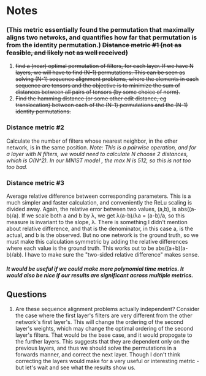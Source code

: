 # Notes


### (This metric essentially found the permutation that maximally aligns two netwoks, and quantifies how far that permutation is from the identity permutation.) ~~Distance metric #1 (not as feasible, and likely not as well received)~~
1) ~~find a (near) optimal permutation of filters, for each layer.  If we have N layers, we will have to find (N-1) permutations.  This can be seen as solving (N-1) sequence alignment problems, where the elements in each sequence are tensors and the objective is to minimize the sum of distances between all pairs of tensors (by some choice of norm).~~
2) ~~Find the hamming distance (or some other edit distance, eg translocation) between each of the (N-1) permutations and the (N-1) identity permutations.~~

### Distance metric #2
Calculate the number of filters whose nearest neighbor, in the other network, is in the same position. _Note: This is a pairwise operation, and for a layer with N filters, we would need to calculate N choose 2 distances, which is O(N^2).  In our MNIST model , the max N is 512, so this is not too too bad._

### Distance metric #3
Average relative difference between corresponding parameters.  This is a much simpler and faster calculation, and conveniently the ReLu scaling is divided away.  Again, the relative error between two values, (a,b), is abs((a-b)/a).  If we scale both a and b by λ, we get λ(a-b)/λa = (a-b)/a, so this measure is invariant to the slope, λ.  There is something I didn't mention about relative difference, and that is the denominator, in this case a, is the actual, and b is the observed.  But no one network is the ground truth, so we must make this calculation symmetric by adding the relative differences where each value is the ground truth. This works out to be abs((a+b)(a-b)/ab).  I have to make sure the "two-sided relative difference" makes sense.

##### It would be useful if we could make more polynomial time metrics.  It would also be nice if our results are significant across multiple metrics.


## Questions
1) Are these sequence alignment problems actually independent?  Consider the case where the first layer's filters are very different from the other network's first layer's.  This will change the ordering of the second layer's weights, which may change the optimal ordering of the second layer's filters.  That would be the base case, and it would propogate to the further layers.  This suggests that they are dependent only on the previous layers, and thus we should solve the permutations in a forwards manner, and correct the next layer.  Though I don't think correcting the layers would make for a very useful or interesting metric - but let's wait and see what the results show us.
